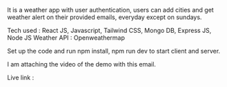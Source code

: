 It is a weather app with user authentication, users can add cities and get weather 
alert on their provided emails, everyday except on sundays. 


Tech used : React JS, Javascript, Tailwind CSS, Mongo DB, Express JS, Node JS
Weather API : Openweathermap 

Set up the code and run npm install, npm run dev to start client and server.

I am attaching the video of the demo with this email.

Live link : 
